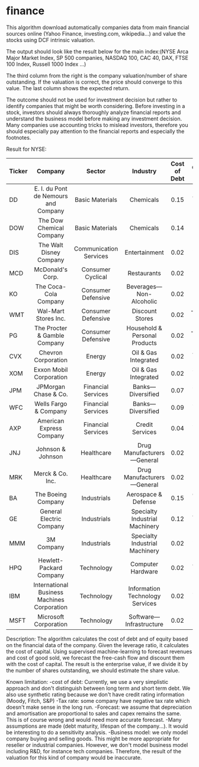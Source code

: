 # finance

This algorithm download automatically companies data from main financial sources online (Yahoo Finance, investing.com, wikipedia...) 
and value the stocks using DCF intrinsic valuation.

The output should look like the result below for the main index:(NYSE Arca Major Market Index, SP 500 companies,
NASDAQ 100, CAC 40, DAX, FTSE 100 Index, Russell 1000 Index	...)

The third column from the right is the company valuation/number of share outstanding. If the valuation is correct,
the price should converge to this value.
The last column shows the expected return.

The outcome should not be used for investment decision but rather to identify companies that might be worth considering.
Before investing in a stock, investors should always thoroughly analyze financial reports and understand the business model
before making any investment decision.
Many companies use accounting tricks to mislead investors, therefore you should especially pay attention to the financial 
reports and especially the footnotes.

Result for NYSE:

|	Ticker	|	Company	|	Sector	|	Industry	|	Cost of Debt	|	Cost of Equity	|	Cost of Capital	|	beta	|	Beta is fallback	|	taxrate	|	Entreprise Value	|	Share Value	|	Share Price	|	Potential Gain/Loss	|
|	:-------------	|	:----------:	|	:----------:	|	:----------:	|	:----------:	|	:----------:	|	:----------:	|	:----------:	|	:----------:	|	:----------:	|	:----------:	|	:----------:	|	:----------:	|	-----------:	|
|	DD	|	E. I. du Pont de Nemours and Company	|	Basic Materials	|	Chemicals	|	0.15	|	4.01E-02	|	4.51E-02	|	0.89	|	FALSE	|	0.61	|	1.24E+08	|	168.23	|	37.55	|	3.48	|
|	DOW	|	The Dow Chemical Company	|	Basic Materials	|	Chemicals	|	0.14	|	1.05E-01	|	7.06E-02	|	1.29	|	FALSE	|	0.82	|	3.17E+07	|	42.66	|	32.76	|	0.3	|
|	DIS	|	The Walt Disney Company	|	Communication Services	|	Entertainment	|	0.02	|	2.82E-02	|	2.36E-02	|	0.65	|	FALSE	|	0.07	|	6.76E+08	|	373.31	|	104.86	|	2.56	|
|	MCD	|	McDonald's Corp.	|	Consumer Cyclical	|	Restaurants	|	0.02	|	2.23E-02	|	2.05E-02	|	0.53	|	FALSE	|	0.13	|	1.52E+08	|	202.11	|	184.53	|	0.1	|
|	KO	|	The Coca-Cola Company	|	Consumer Defensive	|	Beverages—Non-Alcoholic	|	0.02	|	1.51E-02	|	1.49E-02	|	0.38	|	FALSE	|	0.1	|	2.14E+08	|	49.87	|	48.5	|	0.03	|
|	WMT	|	Wal-Mart Stores Inc.	|	Consumer Defensive	|	Discount Stores	|	0.02	|	-9.21E-03	|	-1.55E-03	|	-0.11	|	FALSE	|	0.15	|	-1.59E+08	|	-56.07	|	123.98	|	-1.45	|
|	PG	|	The Procter & Gamble Company	|	Consumer Defensive	|	Household & Personal Products	|	0.02	|	-7.94E-03	|	-3.73E-03	|	-0.09	|	FALSE	|	0.05	|	7.13E+08	|	288.64	|	116.71	|	1.47	|
|	CVX	|	Chevron Corporation	|	Energy	|	Oil & Gas Integrated	|	0.02	|	4.05E-02	|	3.23E-02	|	0.9	|	FALSE	|	0.06	|	1.74E+09	|	921.45	|	84.26	|	9.94	|
|	XOM	|	Exxon Mobil Corporation	|	Energy	|	Oil & Gas Integrated	|	0.02	|	3.60E-02	|	2.66E-02	|	0.81	|	FALSE	|	0.03	|	3.18E+09	|	751.2	|	42.9	|	16.51	|
|	JPM	|	JPMorgan Chase & Co.	|	Financial Services	|	Banks—Diversified	|	0.07	|	3.83E-02	|	3.39E-02	|	0.86	|	FALSE	|	0.55	|	1.27E+08	|	41.19	|	94.45	|	-0.56	|
|	WFC	|	Wells Fargo & Company	|	Financial Services	|	Banks—Diversified	|	0.09	|	3.93E-02	|	3.59E-02	|	0.87	|	FALSE	|	0.6	|	7.89E+08	|	192.86	|	30.75	|	5.27	|
|	AXP	|	American Express Company	|	Financial Services	|	Credit Services	|	0.04	|	3.95E-02	|	3.14E-02	|	0.88	|	FALSE	|	0.37	|	2.58E+08	|	320.16	|	91.43	|	2.5	|
|	JNJ	|	Johnson & Johnson	|	Healthcare	|	Drug Manufacturers—General	|	0.02	|	1.18E-02	|	1.26E-02	|	0.32	|	FALSE	|	0.04	|	7.00E+08	|	265.17	|	139.86	|	0.9	|
|	MRK	|	Merck & Co. Inc.	|	Healthcare	|	Drug Manufacturers—General	|	0.02	|	1.47E-02	|	1.47E-02	|	0.37	|	FALSE	|	0.09	|	2.50E+08	|	98.18	|	81.68	|	0.2	|
|	BA	|	The Boeing Company	|	Industrials	|	Aerospace & Defense	|	0.15	|	6.46E-02	|	8.58E-02	|	1.39	|	FALSE	|	0.13	|	5.03E+08	|	892.14	|	162	|	4.51	|
|	GE	|	General Electric Company	|	Industrials	|	Specialty Industrial Machinery	|	0.12	|	4.06E-02	|	1.06E-01	|	0.9	|	FALSE	|	-0.25	|	6.86E+08	|	78.81	|	7.69	|	9.25	|
|	MMM	|	3M Company	|	Industrials	|	Specialty Industrial Machinery	|	0.02	|	2.34E-02	|	2.10E-02	|	0.55	|	FALSE	|	0.06	|	2.85E+08	|	494.79	|	147.5	|	2.35	|
|	HPQ	|	Hewlett-Packard Company	|	Technology	|	Computer Hardware	|	0.02	|	4.98E-02	|	2.89E-02	|	1.09	|	FALSE	|	0.1	|	6.46E+08	|	451.46	|	15.7	|	27.76	|
|	IBM	|	International Business Machines Corporation	|	Technology	|	Information Technology Services	|	0.02	|	3.29E-02	|	2.42E-02	|	0.74	|	FALSE	|	0.09	|	5.72E+08	|	644.16	|	118.8	|	4.42	|
|	MSFT	|	Microsoft Corporation	|	Technology	|	Software—Infrastructure	|	0.02	|	2.67E-02	|	2.52E-02	|	0.62	|	FALSE	|	0.07	|	1.62E+09	|	213.1	|	169.59	|	0.26	|


Description:
The algorithm calculates the cost of debt and of equity based on the financial data of the company. 
Given the leverage ratio, it calculates the cost of capital.
Using supervised machine-learning to forecast revenues and cost of good sold, we forecast the free-cash flow and discount them 
with the cost of capital.
The result is the enterprise value, if we divide it by the number of shares outstanding, we should estimate the share value.

Known limitation:
-cost of debt: Currently, we use a very simplistic approach and don't distinguish between long term and short term debt.
We also use synthetic rating because we don't have credit rating information (Moody, Fitch, S&P)
-Tax rate: some company have negative tax rate which doesn't make sense in the long run. 
-Forecast: we assume that depreciation and amortisation are proportional to sales and capex remains the same. 
This is of course wrong and would need more accurate forecast.
-Many assumptions are made (debt maturity, lifespan of the company...). It would be interesting to do a sensitivity analysis.
-Business model: we only model company buying and selling goods. This might be more appropriate for reseller or industrial companies.
However, we don't model business model including R&D, for instance tech companies. 
Therefore, the result of the valuation for this kind of company would be inaccurate.

